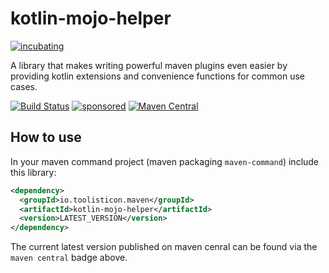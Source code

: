 # kotlin-mojo-helper

[![incubating](https://img.shields.io/badge/lifecycle-INCUBATING-orange.svg)](https://github.com/holisticon#open-source-lifecycle)

A library that makes writing powerful maven plugins even easier by providing kotlin extensions and convenience functions for common use cases.

[![Build Status](https://github.com/toolisticon/kotlin-mojo-helper/workflows/Development%20branches/badge.svg)](https://github.com/toolisticon/kotlin-mojo-helper/actions)
[![sponsored](https://img.shields.io/badge/sponsoredBy-Holisticon-RED.svg)](https://holisticon.de/)
[![Maven Central](https://maven-badges.herokuapp.com/maven-central/io.toolisticon.maven/kotlin-mojo-helper/badge.svg)](https://maven-badges.herokuapp.com/maven-central/io.toolisticon.maven/kotlin-mojo-helper)


## How to use

In your maven command project (maven packaging `maven-command`) include this library:

```xml
<dependency>
  <groupId>io.toolisticon.maven</groupId>
  <artifactId>kotlin-mojo-helper</artifactId>
  <version>LATEST_VERSION</version>
</dependency>
```

The current latest version published on maven cenral can be found via the `maven central` badge above.

